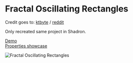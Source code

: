 # Fractal Oscillating Rectangles

Credit goes to: [ktbyte](https://www.ktbyte.com/projects/project/129651/fractal-oscillating-rectangles) / [reddit](https://www.reddit.com/r/gonwild/comments/ad7wfq/fractal_oscillating_rectangles/)

Only recreated same project in Shadron.

[Demo](https://giant.gfycat.com/UnfortunateFantasticAfricanpiedkingfisher.webm)  
[Properties showcase](https://www.youtube.com/watch?v=IX-bLb6rUeY)

![Fractal Oscillating Rectangles](https://i.imgur.com/zVsHF6t.gif "Fractal Oscillating Rectangles")
